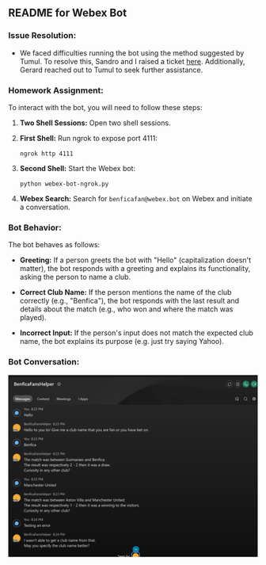 ## README for Webex Bot
### Issue Resolution:

- We faced difficulties running the bot using the method suggested by Tumul. To resolve this, Sandro and I raised a ticket [here](https://github.com/fbradyirl/webex_bot/issues/48). Additionally, Gerard reached out to Tumul to seek further assistance.

### Homework Assignment:

To interact with the bot, you will need to follow these steps:

1. **Two Shell Sessions:** Open two shell sessions.

2. **First Shell:** Run ngrok to expose port 4111:
    ```
    ngrok http 4111
    ```

3. **Second Shell:** Start the Webex bot:
    ```
    python webex-bot-ngrok.py
    ```

4. **Webex Search:** Search for `benficafan@webex.bot` on Webex and initiate a conversation.

### Bot Behavior:

The bot behaves as follows:

- **Greeting:** If a person greets the bot with "Hello" (capitalization doesn't matter), the bot responds with a greeting and explains its functionality, asking the person to name a club.

- **Correct Club Name:** If the person mentions the name of the club correctly (e.g., "Benfica"), the bot responds with the last result and details about the match (e.g., who won and where the match was played).

- **Incorrect Input:** If the person's input does not match the expected club name, the bot explains its purpose (e.g. just try saying Yahoo).

### Bot Conversation:

![Bot Conversation](<https://github.com/SinonCuriosus/incubator-december-2023/blob/cf79a76f5997e61b47d2b0e0c2eedacb8995fe4e/HW4-Bot/BotConversation.png>)

